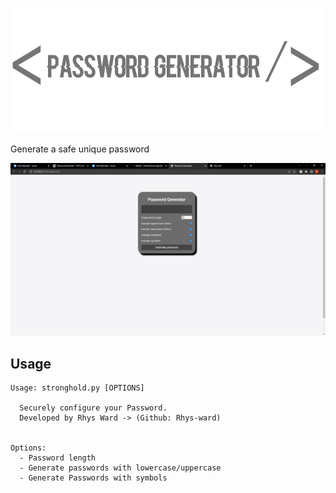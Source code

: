 ![Safety First](img/password.png)

Generate a safe unique password

![GIF demo](img/password.gif)

## **Usage**

```
Usage: stronghold.py [OPTIONS]

  Securely configure your Password.
  Developed by Rhys Ward -> (Github: Rhys-ward)


Options:
  - Password length
  - Generate passwords with lowercase/uppercase
  - Generate Passwords with symbols

```
